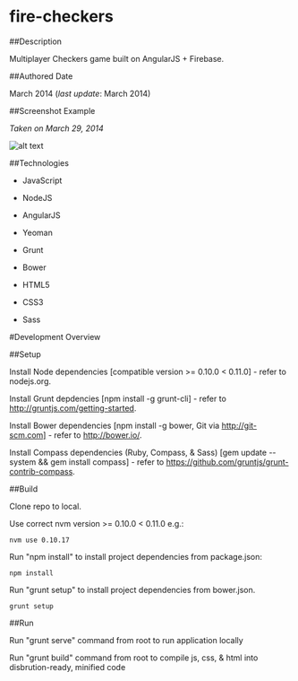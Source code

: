 fire-checkers
============

##Description

Multiplayer Checkers game built on AngularJS + Firebase.

##Authored Date

March 2014 (*last update*: March 2014)

##Screenshot Example

*Taken on March 29, 2014*

![alt text](https://raw.github.com/kyleaclark/fire-checkers/master/screenshot.png "Screenshot Image")

##Technologies

* JavaScript
* NodeJS

* AngularJS

* Yeoman

* Grunt

* Bower

* HTML5

* CSS3

* Sass

#Development Overview

##Setup

Install Node dependencies [compatible version >= 0.10.0 < 0.11.0] - refer to nodejs.org.

Install Grunt depdencies [npm install -g grunt-cli] - refer to http://gruntjs.com/getting-started.

Install Bower dependencies [npm install -g bower, Git via http://git-scm.com] - refer to http://bower.io/.

Install Compass dependencies (Ruby, Compass, & Sass) [gem update --system && gem install compass] - refer to https://github.com/gruntjs/grunt-contrib-compass.

##Build

Clone repo to local.

Use correct nvm version >= 0.10.0 < 0.11.0 e.g.:

```
nvm use 0.10.17
```

Run "npm install" to install project dependencies from package.json:

```
npm install
```

Run "grunt setup" to install project dependencies from bower.json.

```
grunt setup
```

##Run

Run "grunt serve" command from root to run application locally

Run "grunt build" command from root to compile js, css, & html into disbrution-ready, minified code
